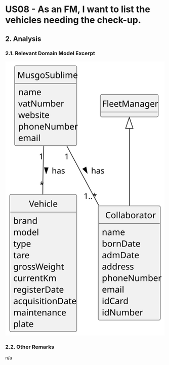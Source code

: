 # US08 - As an FM, I want to list the vehicles needing the check-up.

## 2. Analysis

### 2.1. Relevant Domain Model Excerpt 

![Domain Model](svg/us008-domain-model.svg)

### 2.2. Other Remarks

n/a